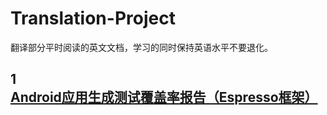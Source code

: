 # Translation-Project
翻译部分平时阅读的英文文档，学习的同时保持英语水平不要退化。
## 1 [Android应用生成测试覆盖率报告（Espresso框架）](https://github.com/weijianfeng/Translation-Project/blob/master/Project/1/Test%20coverage%20report%20for%20Android%20application.md)
